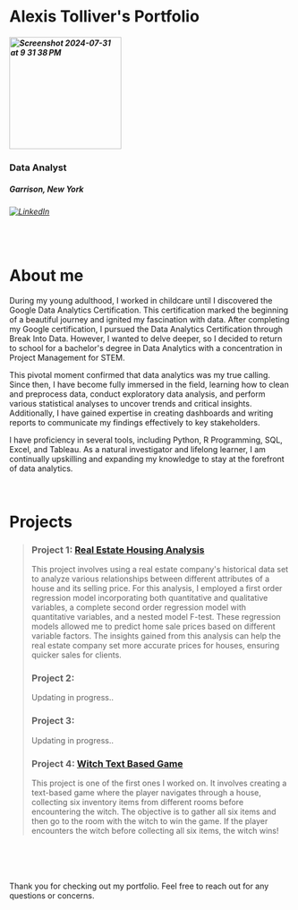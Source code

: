 # Alexis Tolliver's Portfolio
  
##### <img width="200" alt="Screenshot 2024-07-31 at 9 31 38 PM" src="https://github.com/user-attachments/assets/2aca681b-f275-4c67-b673-951efdd7a442">
### Data Analyst
##### Garrison, New York
###### [![LinkedIn](https://img.shields.io/badge/LinkedIn-0077B5?style=for-the-badge&logo=linkedin&logoColor=white)](https://www.linkedin.com/in/alexis-tolliver-8b7bb2233)

<br>


# About me

During my young adulthood, I worked in childcare until I discovered the Google Data Analytics Certification. This certification marked the beginning of a beautiful journey and ignited my fascination with data. After completing my Google certification, I pursued the Data Analytics Certification through Break Into Data. However, I wanted to delve deeper, so I decided to return to school for a bachelor's degree in Data Analytics with a concentration in Project Management for STEM.

This pivotal moment confirmed that data analytics was my true calling. Since then, I have become fully immersed in the field, learning how to clean and preprocess data, conduct exploratory data analysis, and perform various statistical analyses to uncover trends and critical insights. Additionally, I have gained expertise in creating dashboards and writing reports to communicate my findings effectively to key stakeholders.

I have proficiency in several tools, including Python, R Programming, SQL, Excel, and Tableau. As a natural investigator and lifelong learner, I am continually upskilling and expanding my knowledge to stay at the forefront of data analytics.

<br>

# Projects

> ### Project 1: [Real Estate Housing Analysis](Project1/RealEstate.md)
> This project involves using a real estate company's historical data set to analyze various relationships between different attributes of a house and its selling price. For this analysis, I employed a first order regression model incorporating both quantitative and qualitative variables, a complete second order regression model with quantitative variables, and a nested model F-test. These regression models allowed me to predict home sale prices based on different variable factors. The insights gained from this analysis can help the real estate company set more accurate prices for houses, ensuring quicker sales for clients.
>
>
> ### Project 2:
> Updating in progress..
>
>
> ### Project 3:
> Updating in progress..
>
>
> ### Project 4: [Witch Text Based Game](Project4/Witch.md)
> This project is one of the first ones I worked on. It involves creating a text-based game where the player navigates through a house, collecting six inventory items from different rooms before encountering the witch. The objective is to gather all six items and then go to the room with the witch to win the game. If the player encounters the witch before collecting all six items, the witch wins!
>
<br>
<br>
<br>
<br>
Thank you for checking out my portfolio. Feel free to reach out for any questions or concerns.

